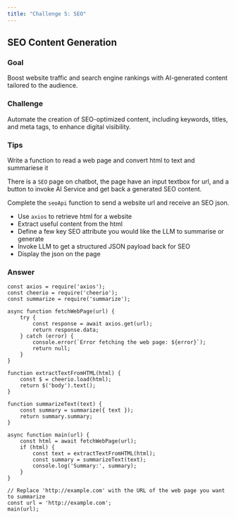 ```yaml
---
title: "Challenge 5: SEO"
---
```


## SEO Content Generation

### Goal

Boost website traffic and search engine rankings with AI-generated content tailored to the audience.

### Challenge

Automate the creation of SEO-optimized content, including keywords, titles, and meta tags, to enhance digital visibility.

### Tips

Write a function to read a web page and convert html to text and summariese it

There is a `SEO` page on chatbot, the page have an input textbox for url, and a button to invoke AI Service and get back a generated SEO content.

Complete the `seoApi` function to send a website url and receive an SEO json.

- Use `axios` to retrieve html for a website
- Extract useful content from the html
- Define a few key SEO attribute you would like the LLM to summarise or generate
- Invoke LLM to get a structured JSON payload back for SEO
- Display the json on the page

### Answer

```
const axios = require('axios');
const cheerio = require('cheerio');
const summarize = require('summarize');

async function fetchWebPage(url) {
    try {
        const response = await axios.get(url);
        return response.data;
    } catch (error) {
        console.error(`Error fetching the web page: ${error}`);
        return null;
    }
}

function extractTextFromHTML(html) {
    const $ = cheerio.load(html);
    return $('body').text();
}

function summarizeText(text) {
    const summary = summarize({ text });
    return summary.summary;
}

async function main(url) {
    const html = await fetchWebPage(url);
    if (html) {
        const text = extractTextFromHTML(html);
        const summary = summarizeText(text);
        console.log('Summary:', summary);
    }
}

// Replace 'http://example.com' with the URL of the web page you want to summarize
const url = 'http://example.com';
main(url);

```